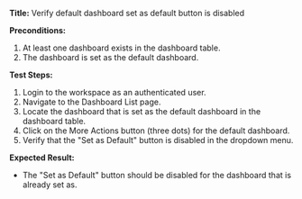 **Title:** Verify default dashboard set as default button is disabled

**Preconditions:**
1. At least one dashboard exists in the dashboard table.
2. The dashboard is set as the default dashboard.

**Test Steps:**
1. Login to the workspace as an authenticated user.
2. Navigate to the Dashboard List page.
3. Locate the dashboard that is set as the default dashboard in the dashboard table.
4. Click on the More Actions button (three dots) for the default dashboard.
5. Verify that the "Set as Default" button is disabled in the dropdown menu.

**Expected Result:**
- The "Set as Default" button should be disabled for the dashboard that is already set as.